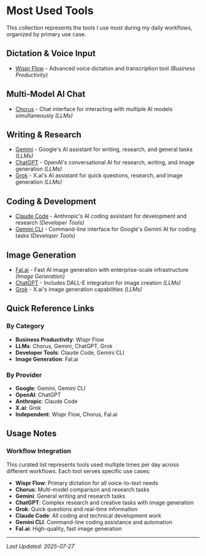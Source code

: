 # Most Used Tools

This collection represents the tools I use most during my daily workflows, organized by primary use case.

## Dictation & Voice Input
- [Wispr Flow](Business%20Productivity/Wispr%20Flow.md) - Advanced voice dictation and transcription tool *(Business Productivity)*

## Multi-Model AI Chat
- [Chorus](LLMs/Chorus.md) - Chat interface for interacting with multiple AI models simultaneously *(LLMs)*

## Writing & Research
- [Gemini](LLMs/Gemini.md) - Google's AI assistant for writing, research, and general tasks *(LLMs)*
- [ChatGPT](LLMs/ChatGPT.md) - OpenAI's conversational AI for research, writing, and image generation *(LLMs)*
- [Grok](LLMs/Grok.md) - X.ai's AI assistant for quick questions, research, and image generation *(LLMs)*

## Coding & Development
- [Claude Code](Developer%20Tools/Claude%20Code.md) - Anthropic's AI coding assistant for development and research *(Developer Tools)*
- [Gemini CLI](Developer%20Tools/Gemini%20CLI.md) - Command-line interface for Google's Gemini AI for coding tasks *(Developer Tools)*

## Image Generation
- [Fal.ai](Image%20Generation/Fal.ai.md) - Fast AI image generation with enterprise-scale infrastructure *(Image Generation)*
- [ChatGPT](LLMs/ChatGPT.md) - Includes DALL-E integration for image creation *(LLMs)*
- [Grok](LLMs/Grok.md) - X.ai's image generation capabilities *(LLMs)*

## Quick Reference Links

### By Category
- **Business Productivity**: Wispr Flow
- **LLMs**: Chorus, Gemini, ChatGPT, Grok
- **Developer Tools**: Claude Code, Gemini CLI
- **Image Generation**: Fal.ai

### By Provider
- **Google**: Gemini, Gemini CLI
- **OpenAI**: ChatGPT
- **Anthropic**: Claude Code
- **X.ai**: Grok
- **Independent**: Wispr Flow, Chorus, Fal.ai

## Usage Notes

### Workflow Integration
This curated list represents tools used multiple times per day across different workflows. Each tool serves specific use cases:

- **Wispr Flow**: Primary dictation for all voice-to-text needs
- **Chorus**: Multi-model comparison and research tasks
- **Gemini**: General writing and research tasks
- **ChatGPT**: Complex research and creative tasks with image generation
- **Grok**: Quick questions and real-time information
- **Claude Code**: All coding and technical development work
- **Gemini CLI**: Command-line coding assistance and automation
- **Fal.ai**: High-quality, fast image generation

---

*Last Updated: 2025-07-27*